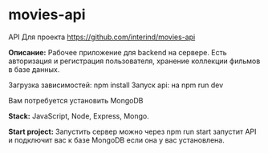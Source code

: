 # movies-api
API Для проекта https://github.com/interind/movies-api

**Описание:**
Рабочее приложение для backend на сервере.
Есть авторизация и регистрация пользователя, хранение коллекции фильмов в базе данных.

Загрузка зависимостей: npm install
Запуск api: на npm run dev

Вам потребуется установить MongoDB

**Stack:**
JavaScript,
Node,
Express,
Mongo.

**Start project:**
Запустить сервер можно через npm run start запустит API и подключит вас к базе MongoDB если она у вас установлена.
